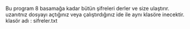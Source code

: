 Bu program 8 basamağa kadar bütün şifreleri derler ve size ulaştırır. 
uzanıtnız dosyayı açtığınız veya çalıştırdığınız ide ile aynı klasöre inecektir. 
klasör adı : sifreler.txt
